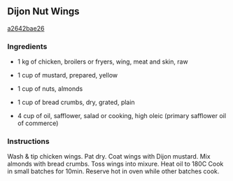 ## Dijon Nut Wings

[a2642bae26](http://www.food.com/recipe/dijon-nut-wings-326662)

### Ingredients

 - 1 kg of chicken, broilers or fryers, wing, meat and skin, raw

 - 1 cup of mustard, prepared, yellow

 - 1 cup of nuts, almonds

 - 1 cup of bread crumbs, dry, grated, plain

 - 4 cup of oil, safflower, salad or cooking, high oleic (primary safflower oil of commerce)

### Instructions

Wash & tip chicken wings. Pat dry. Coat wings with Dijon mustard. Mix almonds with bread crumbs. Toss wings into mixure. Heat oil to 180C Cook in small batches for 10min. Reserve hot in oven while other batches cook.